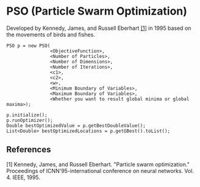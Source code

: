 # PSO (Particle Swarm Optimization)

Developed by Kennedy, James, and Russell Eberhart [[1]](#1) in 1995 based on the movements of birds
and fishes. 

```
PSO p = new PSO(
                <ObjectiveFunction>,
                <Number of Particles>,
                <Number of Dimensions>,
                <Number of Iterations>,
                <c1>,
                <c2>,
                <w>,
                <Minimum Boundary of Variables>,
                <Maximum Boundary of Variables>,
                <Whether you want to result global minima or global maxima>);

p.initialize();
p.runOptimizer();
Double bestOptimizedValue = p.getBestDoubleValue();
List<Double> bestOptimizedLocations = p.getGBest().toList();
```

## References
<a id="1">[1]</a> Kennedy, James, and Russell Eberhart. "Particle swarm optimization." Proceedings of ICNN'95-international conference on neural networks. Vol. 4. IEEE, 1995.
